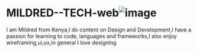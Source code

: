 # MILDRED--TECH-web![image](https://github.com/user-attachments/assets/5b125513-c049-4dfa-b037-0ceb3b7796e8)
  
I am Mildred  from Kenya,I do content on Design and Development,I have a passion for learning to code, languages and frameworks,I  also enjoy  wireframing,ui,ux,in general I love designing 
